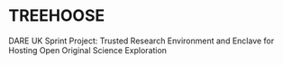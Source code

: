# TREEHOOSE
DARE UK Sprint Project: Trusted Research Environment and Enclave for Hosting Open Original Science Exploration
